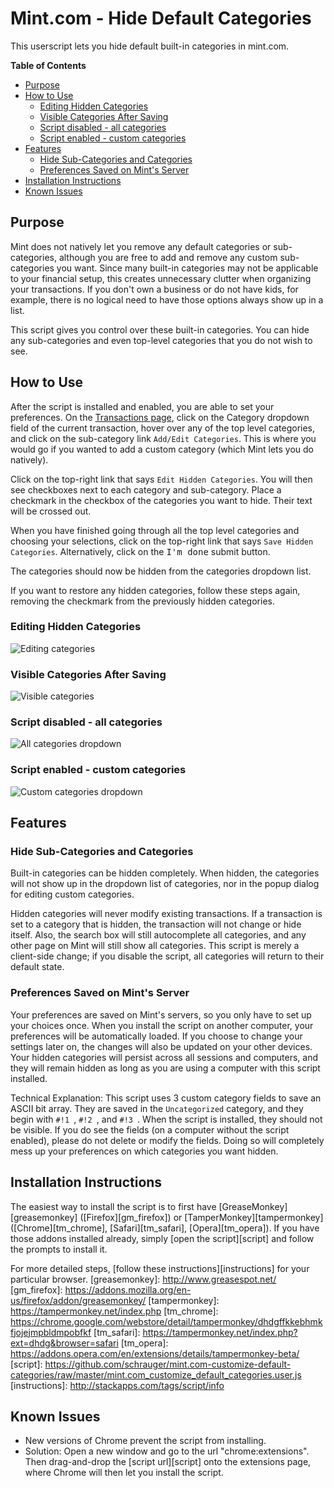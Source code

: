 
# Mint.com - Hide Default Categories
This userscript lets you hide default built-in categories in mint.com.

[//]: # "*generated with [DocToc](http://doctoc.herokuapp.com/)*"
**Table of Contents** 
- [Purpose](#purpose)
- [How to Use](#how-to-use)
	- [Editing Hidden Categories](#editing-hidden-categories)
	- [Visible Categories After Saving](#visible-categories-after-saving)
	- [Script disabled - all categories](#script-disabled---all-categories)
	- [Script enabled - custom categories](#script-enabled---custom-categories)
- [Features](#features)
	- [Hide Sub-Categories and Categories](#hide-sub-categories-and-categories)
	- [Preferences Saved on Mint's Server](#preferences-saved-on-mints-server)
- [Installation Instructions](#installation-instructions)
- [Known Issues](#known-issues)

## Purpose
Mint does not natively let you remove any default categories or sub-categories, although you are free to add and remove any custom sub-categories you want. Since many built-in categories may not be applicable to your financial setup, this creates unnecessary clutter when organizing your transactions. If you don't own a business or do not have kids, for example, there is no logical need to have those options always show up in a list.

This script gives you control over these built-in categories. You can hide any sub-categories and even top-level categories that you do not wish to see.



## How to Use
After the script is installed and enabled, you are able to set your preferences. On the [Transactions page](https://wwws.mint.com/transaction.event), click on the Category dropdown field of the current transaction, hover over any of the top level categories, and click on the sub-category link `Add/Edit Categories`. This is where you would go if you wanted to add a custom category (which Mint lets you do natively).

Click on the top-right link that says `Edit Hidden Categories`. You will then see checkboxes next to each category and sub-category. Place a checkmark in the checkbox of the categories you want to hide. Their text will be crossed out. 

When you have finished going through all the top level categories and choosing your selections, click on the top-right link that says `Save Hidden Categories`. Alternatively, click on the <kbd>I'm done</kbd> submit button.

The categories should now be hidden from the categories dropdown list.

If you want to restore any hidden categories, follow these steps again, removing the checkmark from the previously hidden categories. 

[editing]: /images/category-edit.png?raw=true "Editing hidden categories"
[visible]: /images/category-view.png?raw=true "Customized visible categories"
[all]:     /images/dropdown-all.png?raw=true "All categories shown"
[custom]:  /images/dropdown-custom.png?raw=true "Customized visible categories"
### Editing Hidden Categories
![Editing categories][editing]
### Visible Categories After Saving
![Visible categories][visible]
### Script disabled - all categories
![All categories dropdown][all]
### Script enabled - custom categories
![Custom categories dropdown][custom]

## Features
### Hide Sub-Categories and Categories
Built-in categories can be hidden completely. When hidden, the categories will not show up in the dropdown list of categories, nor in the popup dialog for editing custom categories.

Hidden categories will never modify existing transactions. If a transaction is set to a category that is hidden, the transaction will not change or hide itself. Also, the search box will still autocomplete all categories, and any other page on Mint will still show all categories. This script is merely a client-side change; if you disable the script, all categories will return to their default state.

### Preferences Saved on Mint's Server
Your preferences are saved on Mint's servers, so you only have to set up your choices once. When you install the script on another computer, your preferences will be automatically loaded. If you choose to change your settings later on, the changes will also be updated on your other devices. Your hidden categories will persist across all sessions and computers, and they will remain hidden as long as you are using a computer with this script installed.

Technical Explanation: This script uses 3 custom category fields to save an ASCII bit array. They are saved in the `Uncategorized` category, and they begin with `#!1 `, `#!2 `, and `#!3 `. When the script is installed, they should not be visible. If you do see the fields (on a computer without the script enabled), please do not delete or modify the fields. Doing so will completely mess up your preferences on which categories you want hidden.

## Installation Instructions
The easiest way to install the script is to first have [GreaseMonkey][greasemonkey] ([Firefox][gm_firefox]) or [TamperMonkey][tampermonkey] ([Chrome][tm_chrome], [Safari][tm_safari], [Opera][tm_opera]). If you have those addons installed already, simply [open the script][script] and follow the prompts to install it.

For more detailed steps, [follow these instructions][instructions] for your particular browser.
[greasemonkey]: http://www.greasespot.net/
[gm_firefox]: https://addons.mozilla.org/en-us/firefox/addon/greasemonkey/
[tampermonkey]: https://tampermonkey.net/index.php
[tm_chrome]: https://chrome.google.com/webstore/detail/tampermonkey/dhdgffkkebhmkfjojejmpbldmpobfkf
[tm_safari]: https://tampermonkey.net/index.php?ext=dhdg&browser=safari
[tm_opera]: https://addons.opera.com/en/extensions/details/tampermonkey-beta/
[script]: https://github.com/schrauger/mint.com-customize-default-categories/raw/master/mint.com_customize_default_categories.user.js
[instructions]: http://stackapps.com/tags/script/info

## Known Issues
* New versions of Chrome prevent the script from installing.
 * Solution: Open a new window and go to the url "chrome:extensions". Then drag-and-drop the [script url][script] onto the extensions page, where Chrome will then let you install the script.
